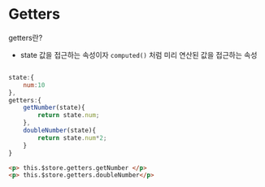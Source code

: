 # Getters

getters란? 

* state 값을 접근하는 속성이자 `computed()` 처럼 미리 연산된 값을 접근하는 속성

```javascript

state:{
    num:10
},
getters:{
    getNumber(state){
        return state.num;
    },
    doubleNumber(state){
        return state.num*2;
    }
}
```

```HTML
<p> this.$store.getters.getNumber </p>
<p> this.$store.getters.doubleNumber</p>

```
